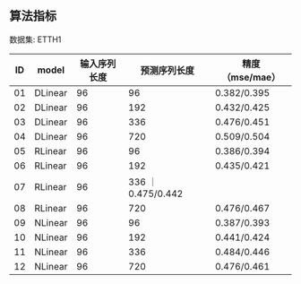 ## 算法指标

数据集: ETTH1

| ID | model |  输入序列长度 | 预测序列长度 | 精度（mse/mae） |
|-----|-----|--------|----| --- |
| 01 | DLinear | 96 | 96 | 0.382/0.395 |
| 02 | DLinear | 96 | 192 | 0.432/0.425|
| 03 | DLinear | 96 | 336 |0.476/0.451 |
| 04 | DLinear | 96 | 720 |0.509/0.504 |
| 05 | RLinear | 96 | 96  | 0.386/0.394 |
| 06 | RLinear | 96 | 192 | 0.435/0.421 |
| 07 | RLinear | 96 | 336 ｜ 0.475/0.442 |
| 08 | RLinear | 96 | 720 | 0.476/0.467 |
| 09 | NLinear | 96 | 96 | 0.387/0.393 |
| 10 | NLinear | 96 | 192 | 0.441/0.424 |
| 11 | NLinear | 96 | 336 | 0.484/0.446 |
| 12 | NLinear | 96 | 720 | 0.476/0.461|
